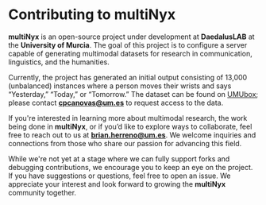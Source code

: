 # Contributing to multiNyx

**multiNyx** is an open-source project under development at **DaedalusLAB** at the **University of Murcia**. The goal of this project is to configure a server capable of generating multimodal datasets for research in communication, linguistics, and the humanities.

Currently, the project has generated an initial output consisting of 13,000 (unbalanced) instances where a person moves their wrists and says “Yesterday,” “Today,” or “Tomorrow.” The dataset can be found on [UMUbox](https://umubox.um.es/index.php/s/S8WABezNqDDVt2C/authenticate); please contact **cpcanovas@um.es** to request access to the data.

If you're interested in learning more about multimodal research, the work being done in **multiNyx**, or if you’d like to explore ways to collaborate, feel free to reach out to us at **brian.herreno@um.es**. We welcome inquiries and connections from those who share our passion for advancing this field.

While we're not yet at a stage where we can fully support forks and debugging contributions, we encourage you to keep an eye on the project. If you have suggestions or questions, feel free to open an issue. We appreciate your interest and look forward to growing the **multiNyx** community together.
